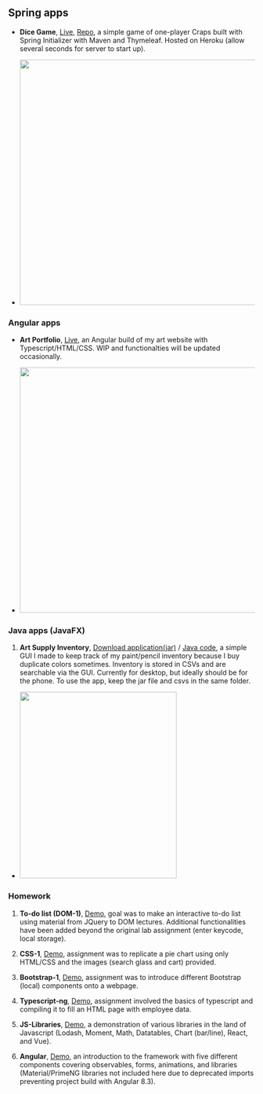## Spring apps

* **Dice Game**, [Live](https://glacial-forest-29319.herokuapp.com/game), [Repo](https://github.com/welleyloc/dice), a simple game of one-player Craps built with Spring Initializer with Maven and Thymeleaf. Hosted on Heroku (allow several seconds for server to start up).

* <img src="https://github.com/welleyloc/dice/blob/master/application%20snippet.png?raw=true" width="500">

### Angular apps

* **Art Portfolio**, [Live](https://welleyloc.github.io/art-portfolio/), an Angular build of my art website with Typescript/HTML/CSS. WIP and functionalties will be updated occasionally.

* <img src="https://github.com/welleyloc/art-portfolio/blob/master/screenshot.png?raw=true" width="500">

### Java apps (JavaFX)

1. **Art Supply Inventory**, [Download application(jar)](https://github.com/welleyloc/plain-java-goodies/tree/master/Art%20supply%20inventory/JavaFXApp) / [Java code](https://github.com/welleyloc/plain-java-goodies/blob/master/Art%20supply%20inventory/ArtSupplyInventory.java), a simple GUI I made to keep track of my paint/pencil inventory because I buy duplicate colors sometimes. Inventory is stored in CSVs and are searchable via the GUI. Currently for desktop, but ideally should be for the phone. To use the app, keep the jar file and csvs in the same folder.

* <img src="https://raw.githubusercontent.com/welleyloc/plain-java-goodies/master/Art%20supply%20inventory/JavaFXApp/Screenshot.png" width="320" height="380">

### Homework

1. **To-do list (DOM-1)**, [Demo](https://welleyloc.github.io/DOM-1-080819/index.html), goal was to make an interactive to-do list using material from JQuery to DOM lectures. Additional functionalities have been added beyond the original lab assignment (enter keycode, local storage).

2. **CSS-1**, [Demo](https://welleyloc.github.io/CSS-1-080119/index.html), assignment was to replicate a pie chart using only HTML/CSS and the images (search glass and cart) provided.

3. **Bootstrap-1**, [Demo](https://welleyloc.github.io/Bootstrap-1-081319/index.html), assignment was to introduce different Bootstrap (local) components onto a webpage.  

4. **Typescript-ng**, [Demo](https://welleyloc.github.io/Typescript-ng-081419/index.html), assignment involved the basics of typescript and compiling it to fill an HTML page with employee data.

5. **JS-Libraries**, [Demo](https://welleyloc.github.io/JS-Libraries/), a demonstration of various libraries in the land of Javascript (Lodash, Moment, Math, Datatables, Chart (bar/line), React, and Vue).

6. **Angular**, [Demo](https://welleyloc.github.io/angular-intro/), an introduction to the framework with five different components covering observables, forms, animations, and libraries (Material/PrimeNG libraries not included here due to deprecated imports preventing project build with Angular 8.3).
